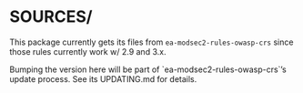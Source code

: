 # SOURCES/

This package currently gets its files from `ea-modsec2-rules-owasp-crs` since those rules currently work w/ 2.9 and 3.x.

Bumping the version here will be part of \`ea-modsec2-rules-owasp-crs\`’s update process. See its UPDATING.md for details.
